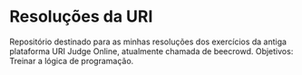 # Resoluções da URI
Repositório destinado para as minhas resoluções dos exercícios da antiga plataforma URI Judge Online, atualmente chamada de beecrowd.
Objetivos: Treinar a lógica de programação.
